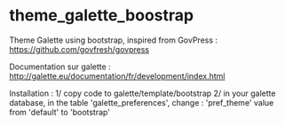 theme_galette_boostrap
==================

Theme Galette using bootstrap,
inspired from GovPress : https://github.com/govfresh/govpress

Documentation sur galette :
http://galette.eu/documentation/fr/development/index.html

Installation :
1/ copy code to galette/template/bootstrap
2/ in your galette database, in the table 'galette_preferences', change :
'pref_theme' value from 'default' to 'bootstrap'
